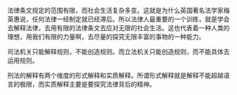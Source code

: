 法律条文规定的范围有限，而社会生活复杂多变。这就是为什么英国著名法学家梅英惠说，任何法律一经制定就已经滞后。所以法律人最重要的一个训练，就是学会去解释法律，去用有限的法律条文去应对无限的社会生活。这也代表着一种人类的理想，用我们有限的力量啊，去尽量的探究无限丰富的事物的一种能力。

司法机关只能解释规则，不能创造规则。而立法机关只能创造规则，而不能具体去运用规则。

刑法的解释有两个维度的形式解释和实质解释。所谓形式解释就是解释不能超越语言的极限，而实质解释主要是要探究法律背后的精神。

